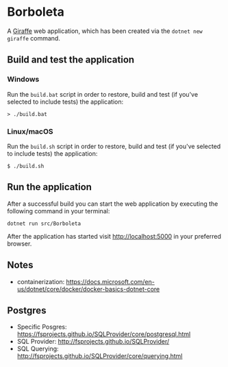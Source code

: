 # Borboleta

A [Giraffe](https://github.com/giraffe-fsharp/Giraffe) web application, which has been created via the `dotnet new giraffe` command.

## Build and test the application

### Windows

Run the `build.bat` script in order to restore, build and test (if you've selected to include tests) the application:

```
> ./build.bat
```

### Linux/macOS

Run the `build.sh` script in order to restore, build and test (if you've selected to include tests) the application:

```
$ ./build.sh
```

## Run the application

After a successful build you can start the web application by executing the following command in your terminal:

```
dotnet run src/Borboleta
```

After the application has started visit [http://localhost:5000](http://localhost:5000) in your preferred browser.

## Notes

- containerization: https://docs.microsoft.com/en-us/dotnet/core/docker/docker-basics-dotnet-core

## Postgres

- Specific Posgres: https://fsprojects.github.io/SQLProvider/core/postgresql.html
- SQL Provider: http://fsprojects.github.io/SQLProvider/
- SQL Querying: http://fsprojects.github.io/SQLProvider/core/querying.html
